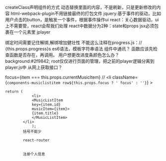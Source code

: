 createClass声明组件的方式
动态替换里面的内容，不是刷新，只是更新修改的内容
html-webpack-plugin不用链接最终的打包文件
jquery:基于事件的驱动，比如用户点击的button，是触发一个事件，根据事件操作ui
react：关心数据驱动，ui上不需要管，react会帮我们处理
react中数据分为2种：state和props
jsx必须包裹在一个元素里
jplayer
<!-- <script type="text/javascript" src="dist/bundle.js"></script> 不关心链接打包文件-->
<!-- react生命周期 -->
绑定时间需要记住解绑,解绑增加健壮性
不能这么注释在progress.js：// {this.props.progress}s
es6语法，模板字符串语法
组件中通讯？
函数应该先检查函数是否存在，再调用。
用户想更改进度条颜色怎么办？
background:#2f9842;
root仅仅进行页面的管理，把之前的player逻辑分离到player.js中
从网上获取接口？
<Player currentMusicItem={this.state.currentMusicItem}></Player>

focus={item === this.props.currentMusicItem} 
// <li className={`components-musiclistitem row${this.props.focus ? ' focus' : ''}`} >

	return ( 
				<li>
				<MusicListItem
				key={item.id}
				musicItem={item}>
				{item.title}
				</MusicListItem>
			</li>
				);
			括号不能少

			react-router
			

			注册个人信息

